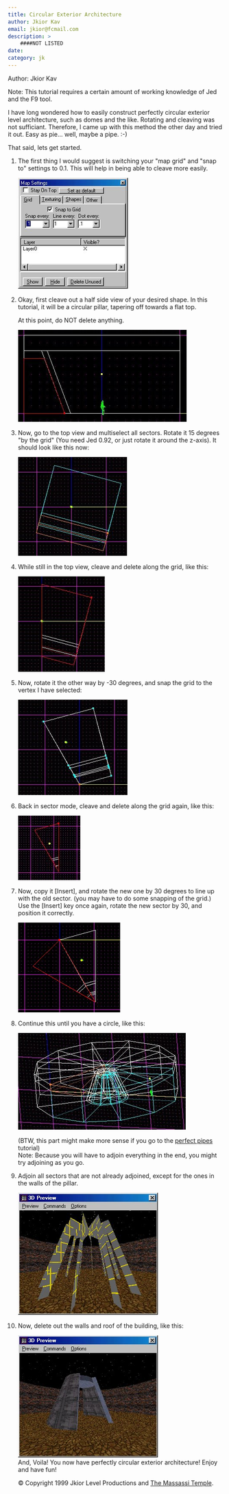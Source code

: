 ```yaml
---
title: Circular Exterior Architecture
author: Jkior Kav
email: jkior@fcmail.com
description: >
    ####NOT LISTED
date: 
category: jk
---
```


Author: Jkior Kav
  
Note: This tutorial requires a certain amount of working knowledge of
Jed and the F9 tool.

I have long wondered how to easily construct perfectly circular exterior
level architecture, such as domes and the like. Rotating and cleaving
was not sufficiant. Therefore, I came up with this method the other day
and tried it out. Easy as pie... well, maybe a pipe. :-)

That said, lets get started.

1.  The first thing I would suggest is switching your "map grid" and
    "snap to" settings to 0.1. This will help in being able to cleave
    more easily.  
      
    ![](1.jpg)  
      
2.  Okay, first cleave out a half side view of your desired shape. In
    this tutorial, it will be a circular pillar, tapering off towards a
    flat top.  
      
    At this point, do NOT delete anything.  
      
    ![](2.jpg)  
      
3.  Now, go to the top view and multiselect all sectors. Rotate it 15
    degrees "by the grid" (You need Jed 0.92, or just rotate it around
    the z-axis). It should look like this now:  
      
    ![](3.jpg)  
      
4.  While still in the top view, cleave and delete along the grid, like
    this:  
      
    ![](4.jpg)  
      
5.  Now, rotate it the other way by -30 degrees, and snap the grid to
    the vertex I have selected:  
      
    ![](5.jpg)  
      
6.  Back in sector mode, cleave and delete along the grid again, like
    this:  
      
    ![](6.jpg)  
      
7.  Now, copy it \[Insert\], and rotate the new one by 30 degrees to
    line up with the old sector. (you may have to do some snapping of
    the grid.) Use the \[Insert\] key once again, rotate the new sector
    by 30, and position it correctly.  
      
    ![](7.jpg)  
      
8.  Continue this until you have a circle, like this:  
      
    ![](8.jpg)  
      
    (BTW, this part might make more sense if you go to the [perfect
    pipes](http://www.massassi.net/tutorials/pipes/perfectpipes.htm)
    tutorial)  
    Note: Because you will have to adjoin everything in the end, you
    might try adjoining as you go.  
      
9.  Adjoin all sectors that are not already adjoined, except for the
    ones in the walls of the pillar.  
      
    ![](9.jpg)  
      
10. Now, delete out the walls and roof of the building, like this:  
      
    ![](10.jpg)  
    And, Voila\! You now have perfectly circular exterior architecture\!
    Enjoy and have fun\!  
      
    &copy; Copyright 1999 Jkior Level Productions and [The Massassi
    Temple](http://www.massassi.net/).
